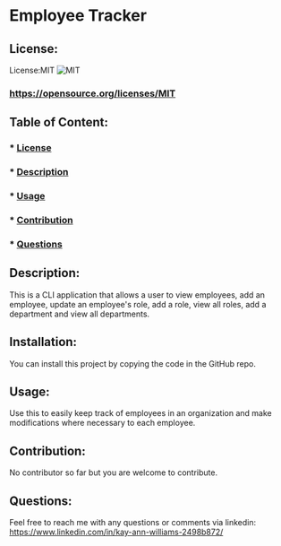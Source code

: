   # Employee Tracker

  ## License: 
  License:MIT ![MIT](https://img.shields.io/badge/License-MIT-yellow.svg)
  ### https://opensource.org/licenses/MIT

  ## Table of Content:
  ### * [License](#License)
  ### * [Description](#Description)
  ### * [Usage](#Usage)
  ### * [Contribution](#Contribution)
  ### * [Questions](#Questions)


## Description:
This is a CLI application that allows a user to view employees, add an employee, update an employee's role, add a role, view all roles, add a department and view all departments. 

## Installation:
You can install this project by copying the code in the GitHub repo. 

## Usage:
Use this to easily keep track of employees in an organization and make modifications where necessary to each employee. 

## Contribution:
No contributor so far but you are welcome to contribute. 

## Questions:
Feel free to reach me with any questions or comments via linkedin: https://www.linkedin.com/in/kay-ann-williams-2498b872/
